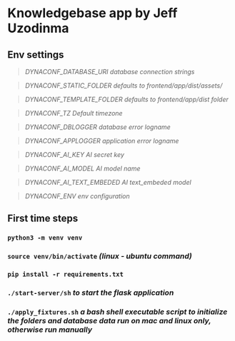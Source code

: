 # Knowledgebase app by Jeff Uzodinma

## Env settings

> *DYNACONF_DATABASE_URI*   _database connection strings_
 
> *DYNACONF_STATIC_FOLDER*      _defaults to frontend/app/dist/assets/_
 
> *DYNACONF_TEMPLATE_FOLDER*      _defaults to frontend/app/dist folder_

> *DYNACONF_TZ*    _Default timezone_

> *DYNACONF_DBLOGGER* _database error logname_        

> *DYNACONF_APPLOGGER*   _application error logname_

> *DYNACONF_AI_KEY*    _AI secret key_

> *DYNACONF_AI_MODEL*   _AI model name_

> *DYNACONF_AI_TEXT_EMBEDED*  _AI text_embeded model_

> *DYNACONF_ENV*  _env configuration_

## First time steps 

### `python3 -m venv venv` 

### `source venv/bin/activate` _(linux - ubuntu command)_ 
 
### `pip install -r requirements.txt`

###  `./start-server/sh`  _to start the flask application_

### `./apply_fixtures.sh`  _a bash shell executable script to initialize the folders and database data run on mac and linux only, otherwise run manually_




